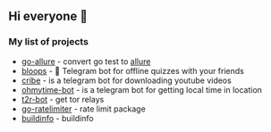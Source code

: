 ## Hi everyone 👋

### My list of projects
- [go-allure](https://github.com/robotomize/go-allure) - convert go test to [allure](https://github.com/allure-framework)
- [bloops](https://bloops.ru) - 🤖 Telegram bot for offline quizzes with your friends
- [cribe](https://github.com/robotomize/cribe) - is a telegram bot for downloading youtube videos
- [ohmytime-bot](https://github.com/robotomize/ohmytime-bot) - is a telegram bot for getting local time in location
- [t2r-bot](https://github.com/robotomize/t2r-bot) - get tor relays
- [go-ratelimiter](https://github.com/robotomize/go-ratelimiter) - rate limit package
- [buildinfo](https://github.com/robotomize/buildinfo) - buildinfo
